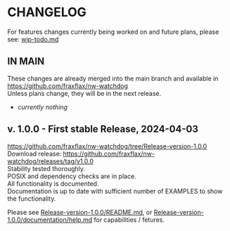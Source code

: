 # CHANGELOG
For features changes currently being worked on and future plans, please see:
[wip-todo.md](https://github.com/fraxflax/nw-watchdog/blob/main/wip-todo.md)

## IN MAIN 
These changes are already merged into the main branch and available in https://github.com/fraxflax/nw-watchdog <br>
Unless plans change, they will be in the next release.

* _currently nothing_

## v. 1.0.0 - First stable Release, 2024-04-03
https://github.com/fraxflax/nw-watchdog/tree/Release-version-1.0.0 <br>
Download release: https://github.com/fraxflax/nw-watchdog/releases/tag/v1.0.0 <br>
Stability tested thoroughly.<br>
POSIX and dependency checks are in place.<br>
All functionality is documented.<br>
Documentation is up to date with sufficient number of EXAMPLES to show the functionality.

Please see
[Release-version-1.0.0/README.md](https://github.com/fraxflax/nw-watchdog/blob/Release-version-1.0.0/README.md),
or [Release-version-1.0.0/documentation/help.md](https://github.com/fraxflax/nw-watchdog/blob/Release-version-1.0.0/documentation/help.md) 
for capabilities / fetures.


